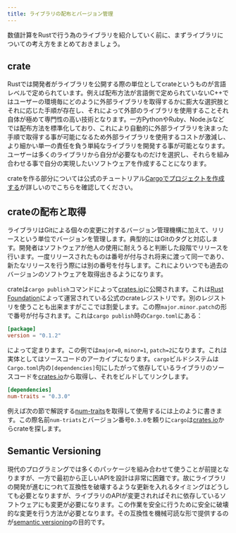 ```yaml
---
title: ライブラリの配布とバージョン管理
---
```


数値計算をRustで行う為のライブラリを紹介していく前に、まずライブラリについての考え方をまとめておきましょう。

crate
------
Rustでは開発者がライブラリを公開する際の単位としてcrateというものが言語レベルで定められています。例えば配布方法が言語側で定められていないC++ではユーザーの環境毎にどのように外部ライブラリを取得するかに膨大な選択肢とそれに応じた手順が存在し、それによって外部のライブラリを使用することそれ自体が極めて専門性の高い技術となります。一方PythonやRuby、Node.jsなどでは配布方法を標準化しており、これにより自動的に外部ライブラリを決まった手順で取得する事が可能になるため外部ライブラリを使用するコストが激減し、より細かい単一の責任を負う単純なライブラリを開発する事が可能となります。ユーザーは多くのライブラリから自分が必要なものだけを選択し、それらを組み合わせる事で自分の実現したいソフトウェアを作成することになります。

crateを作る部分については公式のチュートリアル[Cargoでプロジェクトを作成する][cargo-new]が詳しいのでこちらを確認してください。

crateの配布と取得
-----------------
ライブラリはGitによる個々の変更に対するバージョン管理機構に加えて、リリースという単位でバージョンを管理します。典型的にはGitのタグと対応します。開発者はソフトウェアが他人の使用に耐えうると判断した段階でリリースを行います。一度リリースされたものは番号が付与され将来に渡って同一であり、新たなリリースを行う際には別の番号を付与します。これによりいつでも過去のバージョンのソフトウェアを取得出きるようになります。

crateは`cargo publish`コマンドによって[crates.io][crates.io]に公開されます。これは[Rust Foundation](https://foundation.rust-lang.org/)によって運営されている公式のcrateレジストリです。別のレジストリを使うことも出来ますがここでは割愛します。この際`major.minor.patch`の形で番号が付与されます。これは`cargo publish`時の`Cargo.toml`にある：

```toml:Cargo.toml
[package]
version = "0.1.2"
```

によって定まります。この例では`major=0`, `minor=1`, `patch=2`になります。これは実体としてはソースコードのアーカイブになります。`cargo`ビルドシステムは`Cargo.toml`内の`[dependencies]`句にしたがって依存しているライブラリのソースコードを[crates.io][crates.io]から取得し、それをビルドしてリンクします。

```toml:Cargo.toml
[dependencies]
num-traits = "0.3.0"
```

例えば次の節で解説する[num-traits][num-traits]を取得して使用するには上のように書きます。この際名前`num-triats`とバージョン番号`0.3.0`を頼りに`cargo`は[crates.io][crates.io]からcrateを探します。

Semantic Versioning
--------------------
現代のプログラミングでは多くのパッケージを組み合わせて使うことが前提となりますが、一方で最初から正しいAPIを設計は非常に困難です。故にライブラリの開発が進むにつれて互換性を破壊するような更新を入れるタイミングはどうしても必要となりますが、ライブラリのAPIが変更されればそれに依存しているソフトウェアにも変更が必要になります。この作業を安全に行うために安全に破壊的な変更を行う方法が必要となります。その互換性を機械可読な形で提供するのが[semantic versioning][semver]の目的です。

[cargo-new]: https://doc.rust-jp.rs/book-ja/ch01-03-hello-cargo.html#cargo%E3%81%A7%E3%83%97%E3%83%AD%E3%82%B8%E3%82%A7%E3%82%AF%E3%83%88%E3%82%92%E4%BD%9C%E6%88%90%E3%81%99%E3%82%8B
[crates.io]: https://crates.io/
[num-traits]: https://github.com/rust-num/num-traits
[semver]: https://semver.org/lang/ja/
